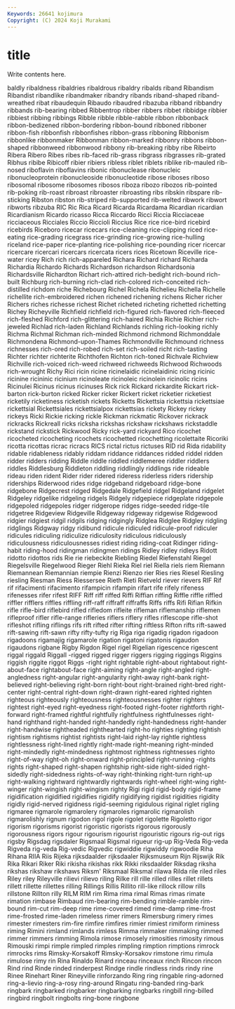 ```yaml
---
Keywords: 26641 kojimura
Copyright: (C) 2024 Koji Murakami
---
```


# title

Write contents here.



baldly ribaldness
ribaldries ribaldrous ribaldry ribalds riband Ribandism Ribandist ribandlike ribandmaker ribandry
ribands riband-shaped riband-wreathed ribat ribaudequin Ribaudo ribaudred ribazuba ribband ribbandry
ribbands rib-bearing ribbed Ribbentrop ribber ribbers ribbet ribbidge ribbier ribbiest
ribbing ribbings Ribble ribble ribble-rabble ribbon ribbonback ribbon-bedizened ribbon-bordering ribbon-bound
ribboned ribboner ribbon-fish ribbonfish ribbonfishes ribbon-grass ribboning Ribbonism ribbonlike ribbonmaker
Ribbonman ribbon-marked ribbonry ribbons ribbon-shaped ribbonweed ribbonwood ribbony rib-breaking ribby
ribe Ribeirto Ribera Ribero Ribes ribes rib-faced rib-grass ribgrass ribgrasses
rib-grated Ribhus ribibe Ribicoff ribier ribiers ribless riblet riblets riblike
rib-mauled rib-nosed riboflavin riboflavins ribonic ribonuclease ribonucleic ribonucleoprotein ribonucleoside ribonucleotide
ribose riboses riboso ribosomal ribosome ribosomes ribosos riboza ribozo ribozos
rib-pointed rib-poking rib-roast ribroast ribroaster ribroasting ribs ribskin ribspare rib-sticking
Ribston ribston rib-striped rib-supported rib-welted ribwork ribwort ribworts ribzuba RIC
Ric Rica Ricard Ricarda Ricardama Ricardian ricardian Ricardianism Ricardo ricasso
Ricca Riccardo Ricci Riccia Ricciaceae ricciaceous Ricciales Riccio Riccioli Riccius
Rice rice rice-bird ricebird ricebirds Riceboro ricecar ricecars rice-cleaning rice-clipping
riced rice-eating rice-grading ricegrass rice-grinding rice-growing rice-hulling riceland rice-paper rice-planting
rice-polishing rice-pounding ricer ricercar ricercare ricercari ricercars ricercata ricers rices
Ricetown Riceville rice-water ricey Rich rich rich-appareled Richara Richard richard
Richarda Richardia Richardo Richards Richardson richardson Richardsonia Richardsville Richardton Richart
rich-attired rich-bedight rich-bound rich-built Richburg rich-burning rich-clad rich-colored rich-conceited rich-distilled
richdom riche Richebourg Richel Richela Richelieu Richella Richelle richellite rich-embroidered
richen richened richening richens Richer richer Richers riches richesse richest
Richet richeted richeting richetted richetting Richey Richeyville Richfield richfield rich-figured
rich-flavored rich-fleeced rich-fleshed Richford rich-glittering rich-haired Richia Richie Richier rich-jeweled
Richlad rich-laden Richland Richlands richling rich-looking richly Richma Richmal Richman
rich-minded Richmond richmond Richmonddale Richmondena Richmond-upon-Thames Richmondville Richmound richness richnesses
rich-ored rich-robed rich-set rich-soiled richt rich-tasting Richter richter richterite Richthofen
Richton rich-toned Richvale Richview Richville rich-voiced rich-weed richweed richweeds Richwood
Richwoods rich-wrought Richy Rici ricin ricine ricinelaidic ricinelaidinic ricing ricinic
ricinine ricininic ricinium ricinoleate ricinoleic ricinolein ricinolic ricins Ricinulei Ricinus
ricinus ricinuses Rick rick Rickard rickardite Rickart rick-barton rick-burton ricked
Ricker ricker Rickert ricket ricketier ricketiest ricketily ricketiness ricketish rickets
Ricketts Rickettsia rickettsia rickettsiae rickettsial Rickettsiales rickettsialpox rickettsias rickety Rickey
rickey rickeys Ricki Rickie ricking rickle Rickman rickmatic Rickover rickrack
rickracks Rickreall ricks ricksha rickshas rickshaw rickshaws rickstaddle rickstand rickstick
Rickwood Ricky rick-yard rickyard Rico ricochet ricocheted ricocheting ricochets ricochetted
ricochetting ricolettaite Ricoriki ricotta ricottas ricrac ricracs RICS rictal rictus
rictuses RID rid Rida ridability ridable ridableness ridably riddam riddance
riddances ridded riddel ridden ridder ridders ridding Riddle riddle riddled
riddlemeree riddler riddlers riddles Riddlesburg Riddleton riddling riddlingly riddlings ride
rideable rideau riden rident Rider rider ridered rideress riderless riders
ridership riderships Riderwood rides ridge ridgeband ridgeboard ridge-bone ridgebone Ridgecrest
ridged Ridgedale Ridgefield ridgel Ridgeland ridgelet Ridgeley ridgelike ridgeling ridgels
Ridgely ridgepiece ridgeplate ridgepole ridgepoled ridgepoles ridger ridgerope ridges ridge-seeded
ridge-tile ridgetree Ridgeview Ridgeville Ridgeway ridgeway ridgewise Ridgewood ridgier ridgiest
ridgil ridgils ridging ridgingly Ridglea Ridglee Ridgley ridgling ridglings Ridgway
ridgy ridibund ridicule ridiculed ridicule-proof ridiculer ridicules ridiculing ridiculize ridiculosity
ridiculous ridiculously ridiculousness ridiculousnesses ridiest riding riding-coat Ridinger riding-habit riding-hood
ridingman ridingmen ridings Ridley ridley ridleys Ridott ridotto ridottos rids
Rie rie riebeckite Riebling Riedel Riefenstahl Riegel Riegelsville Riegelwood Rieger
Riehl Rieka Riel riel Riella riels riem Riemann Riemannean Riemannian
riempie Rienzi Rienzo rier Ries ries Riesel Riesling riesling Riesman
Riess Riessersee Rieth Rieti Rietveld riever rievers RIF Rif rif
rifacimenti rifacimento rifampicin rifampin rifart rife rifely rifeness rifenesses rifer
rifest RIFF Riff riff riffed Riffi Riffian riffing Riffle riffle
riffled riffler rifflers riffles riffling riff-raff riffraff riffraffs Riffs riffs
Rifi Rifian Rifkin rifle rifle-bird riflebird rifled rifledom rifleite rifleman
riflemanship riflemen rifleproof rifler rifle-range rifleries riflers riflery rifles riflescope
rifle-shot rifleshot rifling riflings rifs rift rifted rifter rifting riftless
Rifton rifts rift-sawed rift-sawing rift-sawn rifty rifty-tufty rig Riga riga
rigadig rigadon rigadoon rigadoons rigamajig rigamarole rigation rigatoni rigatonis rigaudon
rigaudons rigbane Rigby Rigdon Rigel rigel Rigelian rigescence rigescent riggal
riggald Riggall -rigged rigged rigger riggers rigging riggings Riggins riggish
riggite riggot Riggs -right right rightable right-about rightabout right-about-face rightabout-face
right-aiming right-angle right-angled right-angledness right-angular right-angularity right-away right-bank right-believed right-believing
right-born right-bout right-brained right-bred right-center right-central right-down right-drawn right-eared righted
righten righteous righteously righteousness righteousnesses righter righters rightest right-eyed right-eyedness
right-footed right-footer rightforth right-forward right-framed rightful rightfully rightfulness rightfulnesses right-hand
righthand right-handed right-handedly right-handedness right-hander right-handwise rightheaded righthearted right-ho righties
righting rightish rightism rightisms rightist rightists right-laid right-lay rightle rightless
rightlessness right-lined rightly right-made right-meaning right-minded right-mindedly right-mindedness rightmost rightness
rightnesses righto right-of-way right-oh right-onward right-principled right-running -rights rights right-shaped
right-shapen rightship right-side right-sided right-sidedly right-sidedness rights-of-way right-thinking right-turn right-up
right-walking rightward rightwardly rightwards right-wheel right-wing right-winger right-wingish right-wingism righty
Rigi rigid rigid-body rigid-frame rigidification rigidified rigidifies rigidify rigidifying rigidist
rigidities rigidity rigidly rigid-nerved rigidness rigid-seeming rigidulous riginal riglet rigling
rigmaree rigmarole rigmarolery rigmaroles rigmarolic rigmarolish rigmarolishly rignum rigodon rigol
rigole rigolet rigolette Rigoletto rigor rigorism rigorisms rigorist rigoristic rigorists
rigorous rigorously rigorousness rigors rigour rigourism rigourist rigouristic rigours rig-out
rigs rigsby Rigsdag rigsdaler Rigsmaal Rigsmal rigueur rig-up Rig-Veda Rig-veda
Rigveda rig-veda Rig-vedic Rigvedic rigwiddie rigwiddy rigwoodie Riha Rihana RIIA
Riis Rijeka rijksdaalder rijksdaaler Rijksmuseum Rijn Rijswijk Rik Rika Rikari
Riker Riki rikisha rikishas rikk Rikki riksdaalder Riksdag riksha rikshas
rikshaw rikshaws Riksm' Riksmaal Riksmal rilawa Rilda rile riled riles
Riley riley Rileyville rilievi rilievo riling Rilke rill rille rilled
rilles rillet rillets rillett rillette rillettes rilling Rillings Rillis Rillito
rill-like rillock rillow rills rillstone Rillton rilly RILM RIM rim
Rima rima rimal Rimas rimas rimate rimation rimbase Rimbaud rim-bearing
rim-bending rimble-ramble rim-bound rim-cut rim-deep rime rime-covered rimed rime-damp rime-frost
rime-frosted rime-laden rimeless rimer rimers Rimersburg rimery rimes rimester rimesters
rim-fire rimfire rimfires rimier rimiest rimiform riminess riming Rimini rimland
rimlands rimless Rimma rimmaker rimmaking rimmed rimmer rimmers rimming Rimola
rimose rimosely rimosities rimosity rimous Rimouski rimpi rimple rimpled rimples
rimpling rimption rimptions rimrock rimrocks rims Rimsky-Korsakoff Rimsky-Korsakov rimstone rimu
rimula rimulose rimy rin Rina Rinaldo Rinard rinceau rinceaux rinch
Rincon rincon Rind rind Rinde rinded rinderpest Rindge rindle rindless
rinds rindy rine Rinee Rinehart Riner Rineyville rinforzando Ring ring
ringable ring-adorned ring-a-lievio ring-a-rosy ring-around Ringatu ring-banded ring-bark ringbark ringbarked
ringbarker ringbarking ringbarks ringbill ring-billed ringbird ringbolt ringbolts ring-bone ringbone
